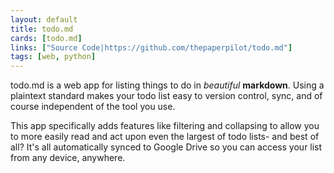 ```yaml
---
layout: default
title: todo.md
cards: [todo.md]
links: ["Source Code|https://github.com/thepaperpilot/todo.md"]
tags: [web, python]
---
```

todo.md is a web app for listing things to do in _beautiful_ **markdown**. Using a plaintext standard makes your todo list easy to version control, sync, and of course independent of the tool you use.

This app specifically adds features like filtering and collapsing to allow you to more easily read and act upon even the largest of todo lists- and best of all? It's all automatically synced to Google Drive so you can access your list from any device, anywhere. 
